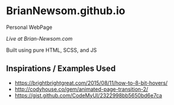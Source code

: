 # BrianNewsom.github.io
Personal WebPage

*Live at Brian-Newsom.com*

Built using pure HTML, SCSS, and JS

## Inspirations / Examples Used 
* https://brightbrightgreat.com/2015/08/11/how-to-8-bit-hovers/
* http://codyhouse.co/gem/animated-page-transition-2/
* https://gist.github.com/CodeMyUI/2322998bb5650bd6e7ca

